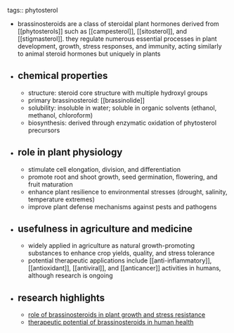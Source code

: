 tags:: phytosterol

- brassinosteroids are a class of steroidal plant hormones derived from [[phytosterols]] such as [[campesterol]], [[sitosterol]], and [[stigmasterol]]. they regulate numerous essential processes in plant development, growth, stress responses, and immunity, acting similarly to animal steroid hormones but uniquely in plants
- ## chemical properties
	- structure: steroid core structure with multiple hydroxyl groups
	- primary brassinosteroid: [[brassinolide]]
	- solubility: insoluble in water; soluble in organic solvents (ethanol, methanol, chloroform)
	- biosynthesis: derived through enzymatic oxidation of phytosterol precursors
- ## role in plant physiology
	- stimulate cell elongation, division, and differentiation
	- promote root and shoot growth, seed germination, flowering, and fruit maturation
	- enhance plant resilience to environmental stresses (drought, salinity, temperature extremes)
	- improve plant defense mechanisms against pests and pathogens
- ## usefulness in agriculture and medicine
	- widely applied in agriculture as natural growth-promoting substances to enhance crop yields, quality, and stress tolerance
	- potential therapeutic applications include [[anti-inflammatory]], [[antioxidant]], [[antiviral]], and [[anticancer]] activities in humans, although research is ongoing
- ## research highlights
	- [role of brassinosteroids in plant growth and stress resistance](https://www.ncbi.nlm.nih.gov/pmc/articles/PMC10069088/)
	- [therapeutic potential of brassinosteroids in human health](https://www.ncbi.nlm.nih.gov/pmc/articles/PMC8196711/)
